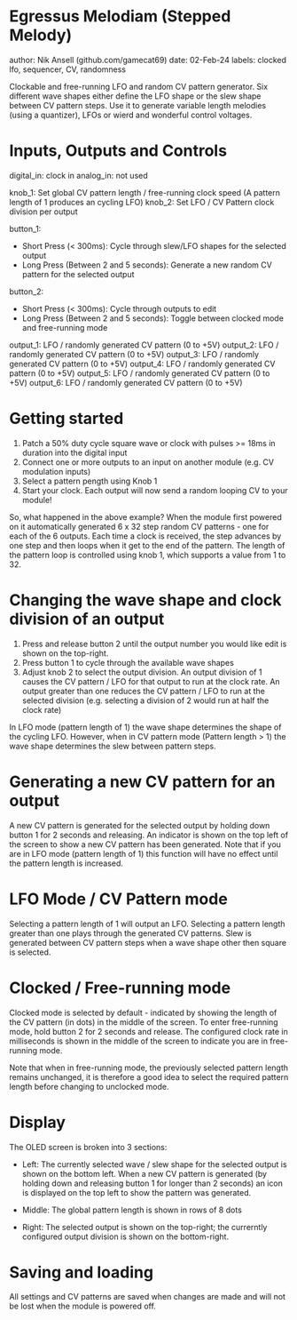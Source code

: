 # Egressus Melodiam (Stepped Melody)

author: Nik Ansell (github.com/gamecat69)
date: 02-Feb-24
labels: clocked lfo, sequencer, CV, randomness

Clockable and free-running LFO and random CV pattern generator.
Six different wave shapes either define the LFO shape or the slew shape between CV pattern steps.
Use it to generate variable length melodies (using a quantizer), LFOs or wierd and wonderful control voltages.   

# Inputs, Outputs and Controls

digital_in: clock in
analog_in: not used

knob_1: Set global CV pattern length / free-running clock speed (A pattern length of 1 produces an cycling LFO)
knob_2: Set LFO / CV Pattern clock division per output

button_1:
- Short Press (< 300ms): Cycle through slew/LFO shapes for the selected output
- Long Press (Between 2 and 5 seconds): Generate a new random CV pattern for the selected output

button_2:
- Short Press (< 300ms): Cycle through outputs to edit
- Long Press (Between 2 and 5 seconds): Toggle between clocked mode and free-running mode

output_1: LFO / randomly generated CV pattern (0 to +5V)
output_2: LFO / randomly generated CV pattern (0 to +5V)
output_3: LFO / randomly generated CV pattern (0 to +5V)
output_4: LFO / randomly generated CV pattern (0 to +5V)
output_5: LFO / randomly generated CV pattern (0 to +5V)
output_6: LFO / randomly generated CV pattern (0 to +5V)

# Getting started

1. Patch a 50% duty cycle square wave or clock with pulses >= 18ms in duration  into the digital input
2. Connect one or more outputs to an input on another module (e.g. CV modulation inputs)
3. Select a pattern pength using Knob 1
4. Start your clock. Each output will now send a random looping CV to your module!

So, what happened in the above example?
When the module first powered on it automatically generated 6 x 32 step random CV patterns - one for each of the 6 outputs.
Each time a clock is received, the step advances by one step and then loops when it get to the end of the pattern.
The length of the pattern loop is controlled using knob 1, which supports a value from 1 to 32.

# Changing the wave shape and clock division of an output

1. Press and release button 2 until the output number you would like edit is shown on the top-right.
2. Press button 1 to cycle through the available wave shapes
3. Adjust knob 2 to select the output division. An output division of 1 causes the CV pattern / LFO for that
output to run at the clock rate. An output greater than one reduces the CV pattern / LFO to run at the selected division (e.g. selecting a division of 2 would run at half the clock rate)

In LFO mode (pattern length of 1) the wave shape determines the shape of the cycling LFO. However, when in CV pattern mode (Pattern length > 1) the wave shape determines the slew between pattern steps.

# Generating a new CV pattern for an output

A new CV pattern is generated for the selected output by holding down button 1 for 2 seconds and releasing. An indicator is shown on the top left of the screen to show a new CV pattern has been generated. Note that if you are in LFO mode (pattern length of 1) this function will have no effect until the pattern length is increased. 

# LFO Mode / CV Pattern mode

Selecting a pattern length of 1 will output an LFO.
Selecting a pattern length greater than one plays through the generated CV patterns.
Slew is generated between CV pattern steps when a wave shape other then square is selected.

# Clocked / Free-running mode

Clocked mode is selected by default - indicated by showing the length of the CV pattern (in dots) in the middle of the screen.
To enter free-running mode, hold button 2 for 2 seconds and release. The configured clock rate in milliseconds is shown
in the middle of the screen to indicate you are in free-running mode.

Note that when in free-running mode, the previously selected pattern length remains unchanged, it is therefore a good idea to select the required pattern length before changing to unclocked mode.

# Display

The OLED screen is broken into 3 sections:

- Left: The currently selected wave / slew shape for the selected output is shown on the bottom left. When a new CV pattern is generated (by holding down and releasing button 1 for longer than 2 seconds) an icon is displayed on the top left to show the pattern was generated.

- Middle: The global pattern length is shown in rows of 8 dots

- Right: The selected output is shown on the top-right; the currerntly configured output division is shown on the bottom-right.

# Saving and loading

All settings and CV patterns are saved when changes are made and will not be lost when the module is powered off.